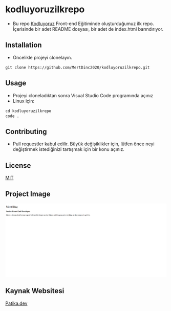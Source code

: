 # kodluyoruzilkrepo

-  Bu repo [Kodluyoruz](Kodluyoruz.org) Front-end Eğitiminde oluşturduğumuz ilk repo. İçerisinde bir adet README dosyası, bir adet de index.html barındırıyor.

## Installation

-  Öncelikle projeyi clonelayın.

```
git clone https://github.com/MertDinc2020/kodluyoruzilkrepo.git
```

## Usage

-  Projeyi cloneladıktan sonra Visual Studio Code programında açınız
-  Linux için:

```
cd kodluyoruzilkrepo
code .
```

## Contributing

-  Pull requestler kabul edilir. Büyük değişiklikler için, lütfen önce neyi değiştirmek istediğinizi tartışmak için bir konu açınız.

## License

[MIT]()

## Project Image

![Proje Resmi](Adsiz.png)

## Kaynak Websitesi

[Patika.dev](https://www.patika.dev/tr)
